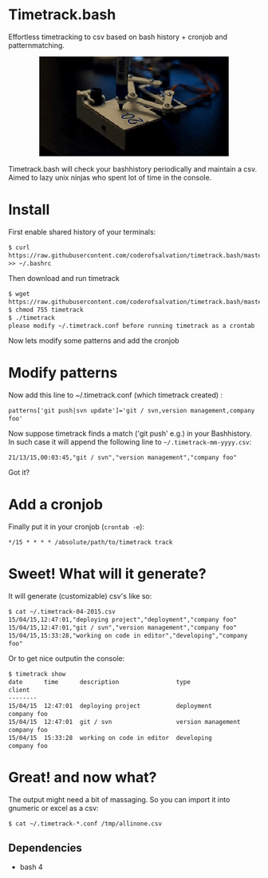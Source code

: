 Timetrack.bash
==============
Effortless timetracking to csv based on bash history + cronjob and patternmatching.

<center><img alt="" src=".res/anim.gif"/></center>

Timetrack.bash will check your bashhistory periodically and maintain a csv.
Aimed to lazy unix ninjas who spent lot of time in the console.

# Install

First enable shared history of your terminals:

    $ curl https://raw.githubusercontent.com/coderofsalvation/timetrack.bash/master/.bashrc >> ~/.bashrc

Then download and run timetrack

    $ wget https://raw.githubusercontent.com/coderofsalvation/timetrack.bash/master/timetrack 
    $ chmod 755 timetrack
    $ ./timetrack 
    please modify ~/.timetrack.conf before running timetrack as a crontab

Now lets modify some patterns and add the cronjob 

# Modify patterns

Now add this line to ~/.timetrack.conf (which timetrack created) :

    patterns['git push|svn update']='git / svn,version management,company foo'

Now suppose timetrack finds a match ('git push' e.g.) in your Bashhistory.
In such case it will append the following line to `~/.timetrack-mm-yyyy.csv`:

    21/13/15,00:03:45,"git / svn","version management","company foo"

Got it?

# Add a cronjob

Finally put it in your cronjob (`crontab -e`):

    */15 * * * * /absolute/path/to/timetrack track 

# Sweet! What will it generate?

It will generate (customizable) csv's like so:

    $ cat ~/.timetrack-04-2015.csv 
    15/04/15,12:47:01,"deploying project","deployment","company foo"
    15/04/15,12:47:01,"git / svn","version management","company foo"
    15/04/15,15:33:28,"working on code in editor","developing","company foo"


Or to get nice outputin the console:

    $ timetrack show 
    date      time      description                type                client
    --------
    15/04/15  12:47:01  deploying project          deployment          company foo
    15/04/15  12:47:01  git / svn                  version management  company foo
    15/04/15  15:33:28  working on code in editor  developing          company foo

# Great! and now what?

The output might need a bit of massaging.
So you can import it into gnumeric or excel as a csv:

    $ cat ~/.timetrack-*.conf /tmp/allinone.csv

## Dependencies

* bash 4
